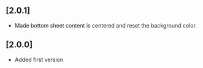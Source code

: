 ## [2.0.1]
- Made bottom sheet content is centered and reset the background color.

## [2.0.0]
- Added first version

